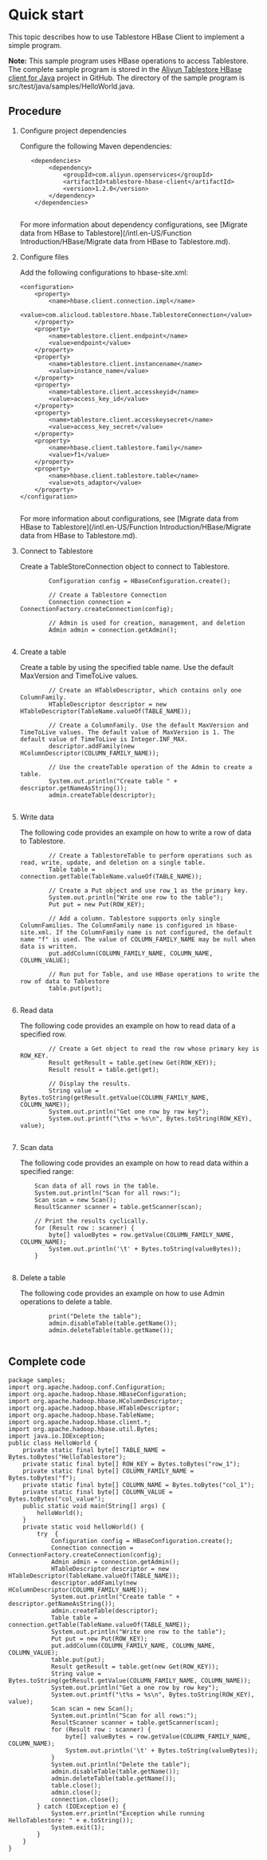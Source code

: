 # Quick start

This topic describes how to use Tablestore HBase Client to implement a simple program.

**Note:** This sample program uses HBase operations to access Tablestore. The complete sample program is stored in the [Aliyun Tablestore HBase client for Java](https://github.com/aliyun/aliyun-tablestore-hbase-client) project in GitHub. The directory of the sample program is src/test/java/samples/HelloWorld.java.

## Procedure

1.  Configure project dependencies

    Configure the following Maven dependencies:

    ```
       <dependencies>
            <dependency>
                <groupId>com.aliyun.openservices</groupId>
                <artifactId>tablestore-hbase-client</artifactId>
                <version>1.2.0</version>
            </dependency>
        </dependencies>
                                
    ```

    For more information about dependency configurations, see [Migrate data from HBase to Tablestore](/intl.en-US/Function Introduction/HBase/Migrate data from HBase to Tablestore.md).

2.  Configure files

    Add the following configurations to hbase-site.xml:

    ```
    <configuration>
        <property>
            <name>hbase.client.connection.impl</name>
            <value>com.alicloud.tablestore.hbase.TablestoreConnection</value>
        </property>
        <property>
            <name>tablestore.client.endpoint</name>
            <value>endpoint</value>
        </property>
        <property>
            <name>tablestore.client.instancename</name>
            <value>instance_name</value>
        </property>
        <property>
            <name>tablestore.client.accesskeyid</name>
            <value>access_key_id</value>
        </property>
        <property>
            <name>tablestore.client.accesskeysecret</name>
            <value>access_key_secret</value>
        </property>
        <property>
            <name>hbase.client.tablestore.family</name>
            <value>f1</value>
        </property>
        <property>
            <name>hbase.client.tablestore.table</name>
            <value>ots_adaptor</value>
        </property>
    </configuration>
                                
    ```

    For more information about configurations, see [Migrate data from HBase to Tablestore](/intl.en-US/Function Introduction/HBase/Migrate data from HBase to Tablestore.md).

3.  Connect to Tablestore

    Create a TableStoreConnection object to connect to Tablestore.

    ```
            Configuration config = HBaseConfiguration.create();
    
            // Create a Tablestore Connection
            Connection connection = ConnectionFactory.createConnection(config);
    
            // Admin is used for creation, management, and deletion
            Admin admin = connection.getAdmin();
                                
    ```

4.  Create a table

    Create a table by using the specified table name. Use the default MaxVersion and TimeToLive values.

    ```
            // Create an HTableDescriptor, which contains only one ColumnFamily.
            HTableDescriptor descriptor = new HTableDescriptor(TableName.valueOf(TABLE_NAME));
    
            // Create a ColumnFamily. Use the default MaxVersion and TimeToLive values. The default value of MaxVersion is 1. The default value of TimeToLive is Integer.INF_MAX.
            descriptor.addFamily(new HColumnDescriptor(COLUMN_FAMILY_NAME));
    
            // Use the createTable operation of the Admin to create a table.
            System.out.println("Create table " + descriptor.getNameAsString());
            admin.createTable(descriptor);
                                
    ```

5.  Write data

    The following code provides an example on how to write a row of data to Tablestore.

    ```
            // Create a TablestoreTable to perform operations such as read, write, update, and deletion on a single table.
            Table table = connection.getTable(TableName.valueOf(TABLE_NAME));
    
            // Create a Put object and use row_1 as the primary key.
            System.out.println("Write one row to the table");
            Put put = new Put(ROW_KEY);
    
            // Add a column. Tablestore supports only single ColumnFamilies. The ColumnFamily name is configured in hbase-site.xml. If the ColumnFamily name is not configured, the default name "f" is used. The value of COLUMN_FAMILY_NAME may be null when data is written.
            put.addColumn(COLUMN_FAMILY_NAME, COLUMN_NAME, COLUMN_VALUE);
    
            // Run put for Table, and use HBase operations to write the row of data to Tablestore
            table.put(put);
                                
    ```

6.  Read data

    The following code provides an example on how to read data of a specified row.

    ```
            // Create a Get object to read the row whose primary key is ROW_KEY.
            Result getResult = table.get(new Get(ROW_KEY));
            Result result = table.get(get);
    
            // Display the results.
            String value = Bytes.toString(getResult.getValue(COLUMN_FAMILY_NAME, COLUMN_NAME));
            System.out.println("Get one row by row key");
            System.out.printf("\t%s = %s\n", Bytes.toString(ROW_KEY), value);
                                
    ```

7.  Scan data

    The following code provides an example on how to read data within a specified range:

    ```
        Scan data of all rows in the table.
        System.out.println("Scan for all rows:");
        Scan scan = new Scan();
        ResultScanner scanner = table.getScanner(scan);
    
        // Print the results cyclically.
        for (Result row : scanner) {
            byte[] valueBytes = row.getValue(COLUMN_FAMILY_NAME, COLUMN_NAME);
            System.out.println('\t' + Bytes.toString(valueBytes));
        }
                                
    ```

8.  Delete a table

    The following code provides an example on how to use Admin operations to delete a table.

    ```
            print("Delete the table");
            admin.disableTable(table.getName());
            admin.deleteTable(table.getName());
                                
    ```


## Complete code

```
package samples;
import org.apache.hadoop.conf.Configuration;
import org.apache.hadoop.hbase.HBaseConfiguration;
import org.apache.hadoop.hbase.HColumnDescriptor;
import org.apache.hadoop.hbase.HTableDescriptor;
import org.apache.hadoop.hbase.TableName;
import org.apache.hadoop.hbase.client.*;
import org.apache.hadoop.hbase.util.Bytes;
import java.io.IOException;
public class HelloWorld {
    private static final byte[] TABLE_NAME = Bytes.toBytes("HelloTablestore");
    private static final byte[] ROW_KEY = Bytes.toBytes("row_1");
    private static final byte[] COLUMN_FAMILY_NAME = Bytes.toBytes("f");
    private static final byte[] COLUMN_NAME = Bytes.toBytes("col_1");
    private static final byte[] COLUMN_VALUE = Bytes.toBytes("col_value");
    public static void main(String[] args) {
        helloWorld();
    }
    private static void helloWorld() {
        try  {
            Configuration config = HBaseConfiguration.create();
            Connection connection = ConnectionFactory.createConnection(config);
            Admin admin = connection.getAdmin();
            HTableDescriptor descriptor = new HTableDescriptor(TableName.valueOf(TABLE_NAME));
            descriptor.addFamily(new HColumnDescriptor(COLUMN_FAMILY_NAME));
            System.out.println("Create table " + descriptor.getNameAsString());
            admin.createTable(descriptor);
            Table table = connection.getTable(TableName.valueOf(TABLE_NAME));
            System.out.println("Write one row to the table");
            Put put = new Put(ROW_KEY);
            put.addColumn(COLUMN_FAMILY_NAME, COLUMN_NAME, COLUMN_VALUE);
            table.put(put);
            Result getResult = table.get(new Get(ROW_KEY));
            String value = Bytes.toString(getResult.getValue(COLUMN_FAMILY_NAME, COLUMN_NAME));
            System.out.println("Get a one row by row key");
            System.out.printf("\t%s = %s\n", Bytes.toString(ROW_KEY), value);
            Scan scan = new Scan();
            System.out.println("Scan for all rows:");
            ResultScanner scanner = table.getScanner(scan);
            for (Result row : scanner) {
                byte[] valueBytes = row.getValue(COLUMN_FAMILY_NAME, COLUMN_NAME);
                System.out.println('\t' + Bytes.toString(valueBytes));
            }
            System.out.println("Delete the table");
            admin.disableTable(table.getName());
            admin.deleteTable(table.getName());
            table.close();
            admin.close();
            connection.close();
        } catch (IOException e) {
            System.err.println("Exception while running HelloTablestore: " + e.toString());
            System.exit(1);
        }
    }
}
            
```

